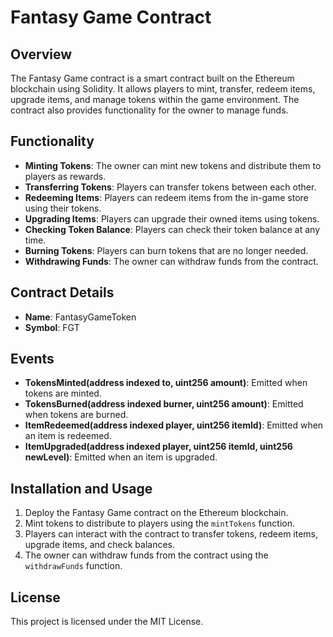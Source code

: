 # Fantasy Game Contract

## Overview

The Fantasy Game contract is a smart contract built on the Ethereum blockchain using Solidity. It allows players to mint, transfer, redeem items, upgrade items, and manage tokens within the game environment. The contract also provides functionality for the owner to manage funds.

## Functionality

- **Minting Tokens**: The owner can mint new tokens and distribute them to players as rewards.
- **Transferring Tokens**: Players can transfer tokens between each other.
- **Redeeming Items**: Players can redeem items from the in-game store using their tokens.
- **Upgrading Items**: Players can upgrade their owned items using tokens.
- **Checking Token Balance**: Players can check their token balance at any time.
- **Burning Tokens**: Players can burn tokens that are no longer needed.
- **Withdrawing Funds**: The owner can withdraw funds from the contract.

## Contract Details

- **Name**: FantasyGameToken
- **Symbol**: FGT

## Events

- **TokensMinted(address indexed to, uint256 amount)**: Emitted when tokens are minted.
- **TokensBurned(address indexed burner, uint256 amount)**: Emitted when tokens are burned.
- **ItemRedeemed(address indexed player, uint256 itemId)**: Emitted when an item is redeemed.
- **ItemUpgraded(address indexed player, uint256 itemId, uint256 newLevel)**: Emitted when an item is upgraded.

## Installation and Usage

1. Deploy the Fantasy Game contract on the Ethereum blockchain.
2. Mint tokens to distribute to players using the `mintTokens` function.
3. Players can interact with the contract to transfer tokens, redeem items, upgrade items, and check balances.
4. The owner can withdraw funds from the contract using the `withdrawFunds` function.

## License

This project is licensed under the MIT License.
